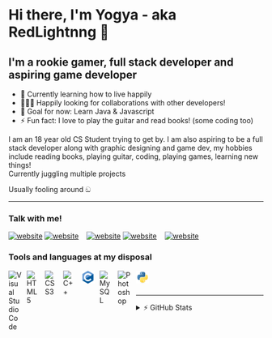 # Hi there, I'm Yogya - aka RedLightnng 👋

## I'm a rookie gamer, full stack developer and aspiring game developer

- 🌱 Currently learning how to live happily
- 👨🏽‍🎓 Happily looking for collaborations with other developers!
- 🥅 Goal for now: Learn Java & Javascript
- ⚡ Fun fact: I love to play the guitar and read books! (some coding too)

I am an 18 year old CS Student trying to get by. I am also aspiring to be a full stack developer along with graphic designing and game dev, my hobbies include reading books, playing guitar, coding, playing games, learning new things!<br/>
Currently juggling multiple projects

Usually fooling around ඞ


---

### Talk with me!

[![website](./img/linkedin-light.svg)](https://www.linkedin.com/in/yogya-bansal-087a8b255/#gh-light-mode-only)
[![website](./img/linkedin-dark.svg)](https://www.linkedin.com/in/yogya-bansal-087a8b255/#gh-dark-mode-only)
&nbsp;&nbsp;
[![website](./img/instagram-light.svg)](https://instagram.com/yogya.exe?igshid=ZDdkNTZiNTM=/#gh-light-mode-only)
[![website](./img/instagram-dark.svg)](https://instagram.com/yogya.exe?igshid=ZDdkNTZiNTM=/#gh-dark-mode-only)
&nbsp;&nbsp;
[![website](./img/hackerrank.svg)](https://www.hackerrank.com/yogyabansal8)
&nbsp;&nbsp;

### Tools and languages at my disposal

<img align="left" alt="Visual Studio Code" width="26px" src="https://cdn.jsdelivr.net/gh/devicons/devicon/icons/vscode/vscode-original.svg" style="padding-right:10px;" />
<img align="left" alt="HTML5" width="26px" src="https://cdn.jsdelivr.net/gh/devicons/devicon/icons/html5/html5-original.svg" style="padding-right:10px;" />
<img align="left" alt="CSS3" width="26px" src="https://cdn.jsdelivr.net/gh/devicons/devicon/icons/css3/css3-original.svg" style="padding-right:10px;" />
<img align="left" alt="C++" width="26px" src="https://raw.githubusercontent.com/isocpp/logos/master/cpp_logo.png" style="padding-right:10px;" />
<img align="left" alt="C" width="26px" src="https://raw.githubusercontent.com/devicons/devicon/1119b9f84c0290e0f0b38982099a2bd027a48bf1/icons/c/c-original.svg" style="padding-right:10px;" />
<img align="left" alt="MySQL" width="26px" src="https://cdn.jsdelivr.net/gh/devicons/devicon/icons/mysql/mysql-original.svg" style="padding-right:10px;" />
<img align="left" alt="Photoshop" width="26px" src="https://avatars.githubusercontent.com/u/4542585?s=200&v=4" style="padding-right:10px;" />
<img align="left" alt="Python" width="26px" src="https://raw.githubusercontent.com/devicons/devicon/1119b9f84c0290e0f0b38982099a2bd027a48bf1/icons/python/python-original.svg" style="padding-right:10px;" />


<br />
<br />

---

<details>
  <summary>⚡ GitHub Stats</summary>

  <img align="left" alt="codeSTACKr's GitHub Stats" src="https://github-readme-stats.vercel.app/api?username=RedLightnng&show_icons=true&hide_border=false&title_color=ff652f&icon_color=FFE400&bg_color=09131B&text_color=ffffff&border_color=0c1a25" />

</details>
